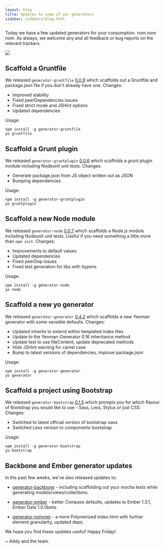 ```yaml
---
layout: blog
title: Updates to some of our generators
sidebar: sidebars/blog.html
---
```


Today we have a few updated generators for your consumption. nom nom nom. As always, we welcome any and all feedback or bug reports on the relevant trackers.

<img src="http://i.imgur.com/hSEppjX.gif">

## Scaffold a Gruntfile

We released `generator-gruntfile` [0.0.9](https://github.com/yeoman/generator-gruntfile/releases/tag/v0.0.9) which scaffolds out a Gruntfile and package.json file if you don't already have one. Changes:

* Improved stability
* Fixed peerDependencies issues
* Fixed strict mode and JSHint options
* Updated dependencies

Usage:

```
npm install -g generator-gruntfile
yo gruntfile
```

## Scaffold a Grunt plugin

We released `generator-gruntplugin` [0.0.6](https://github.com/yeoman/generator-gruntplugin/releases/tag/v0.0.6) which scaffolds a grunt plugin module including Nodeunit unit tests. Changes:

* Generate package.json from JS object written out as JSON
* Bumping dependencies

Usage:

```
npm install -g generator-gruntplugin
yo gruntplugin
```

## Scaffold a new Node module

We released `generator-node` [0.0.7](https://github.com/yeoman/generator-node/releases/tag/v0.0.7) which scaffolds a Node.js module including Nodeunit unit tests. Useful if you need something a little more than `npm init`. Changes:

* Improvements to default values
* Updated dependencies
* Fixed peerDep issues
* Fixed test generation for libs with hypens

Usage:

```
npm install -g generator-node
yo node
```

## Scaffold a new yo generator

We released `generator-generator` [0.4.2](https://github.com/yeoman/generator-generator/releases/tag/v0.4.2) which scaffolds a new Yeoman generator with some sensible defaults. Changes:

* Updated inherits to extend within templated index files
* Update to the Yeoman-Generator 0.16 inheritance method
* Update test to use fileContent, update deprecated methods
* Hide JSHint warning for camel case
* Bump to latest versions of dependencies, improve package.json

Usage:

```
npm install -g generator-generator
yo generator
```

## Scaffold a project using Bootstrap

We released `generator-bootstrap` [0.1.5](https://github.com/yeoman/generator-bootstrap/releases/tag/v0.1.5) which prompts you for which flavour of Bootstrap you would like to use - Sass, Less, Stylus or just CSS. Changes:

* Switched to latest official version of bootstrap-sass
* Switched Less version to components-bootstrap

Usage:

```
npm install -g generator-bootstrap
yo bootstrap
```

## Backbone and Ember generator updates

In the past few weeks, we've also released updates to:

* [generator-backbone](https://github.com/yeoman/generator-backbone/releases) - including scaffolding out your mocha tests while generating models/views/collections.

* [generator-ember](https://github.com/yeoman/generator-ember/releases) - better Compass defaults, updates to Ember 1.3.1, Ember Data 1.0.0beta.

* [generator-polymer](https://github.com/yeoman/generator-polymer/releases) - a more Polymerized index.html with further element granularity, updated deps.

We hope you find these updates useful! Happy Friday!

~ Addy and the team.
